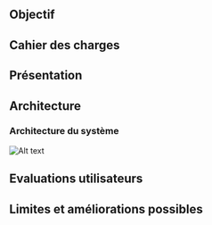 ## Objectif

## Cahier des charges

## Présentation

## Architecture

### Architecture du système

![Alt text](/system_architecture.jpg "Architecture du système")

## Evaluations utilisateurs

## Limites et améliorations possibles